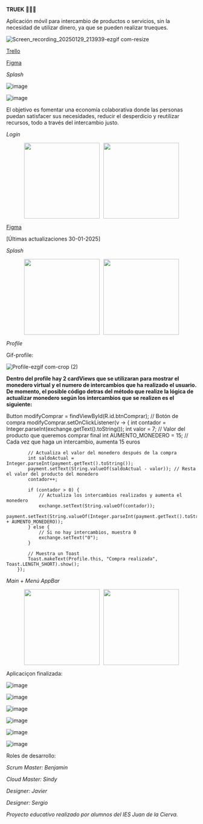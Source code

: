 **TRUEK** 📱🚀🚀 

Aplicación móvil para intercambio de productos o servicios, sin la necesidad de utilizar dinero, ya que se pueden realizar trueques. 

![Screen_recording_20250129_213939-ezgif com-resize](https://github.com/user-attachments/assets/bbfdb1c2-75d3-4a9b-a46f-8f4c6e6102f2)





[Trello](https://trello.com/invite/b/674da37a74943d6ec98d884d/ATTI4506a54cb7a89d297eabd50201a6eaccCEE87838/truek)

[Figma](https://www.figma.com/design/g5gElOIdZWXgq2P8IEJk5P/Truek?node-id=0-1&p=f&t=Wh73LkqWBYenrGI8-0)


*Splash*


![image](https://github.com/user-attachments/assets/294b8039-f587-44d9-bef3-6896ec8cdf32)




![image](https://github.com/user-attachments/assets/5b278731-dc9d-45d4-8e8a-dc8a3826aed9)






El objetivo es fomentar una economía colaborativa donde las personas puedan satisfacer sus necesidades, reducir el
desperdicio y reutilizar recursos, todo a través del intercambio justo.



*Login*

<div style="display: flex; justify-content: center;">
  <img src="https://github.com/user-attachments/assets/c090b980-b671-406e-846b-9e584a9de668" width="200" style="margin-right: 10px;"/>
  <img src="https://github.com/user-attachments/assets/d61ec46a-9676-4242-b03f-2d88264e5463" width="200" />
</div>











[Figma](https://www.figma.com/design/g5gElOIdZWXgq2P8IEJk5P/Truek?node-id=0-1&p=f&t=Wh73LkqWBYenrGI8-0)





[Últimas actualizaciones 30-01-2025]


*Splash*


<div style="display: flex; justify-content: center;">
  <img src="https://github.com/user-attachments/assets/fe36a831-5744-4783-b0a8-a6b3f70678cb" width="200" style="margin-right: 10px;"/>
  <img src="https://github.com/user-attachments/assets/6f0e9065-7cea-44ec-a313-1db72baa34e9" width="200" />
</div>






*Profile*


Gif-profile:



![Profile-ezgif com-crop (2)](https://github.com/user-attachments/assets/7118111f-1481-4e15-b72e-ba17491542a0)


**Dentro del profile hay 2 cardViews que se utilizaran para mostrar el monedero virtual y el numero de intercambios que ha realizado el usuario. 
De momento, el posible código detras del método que realize la lógica de actualizar monedero según los intercambios que se realizen es el siguiente:**


Button modifyComprar = findViewById(R.id.btnComprar);  // Botón de compra
        modifyComprar.setOnClickListener(v -> {
            int contador = Integer.parseInt(exchange.getText().toString());
            int valor = 7; // Valor del producto que queremos comprar
            final int AUMENTO_MONEDERO = 15; // Cada vez que haga un intercambio, aumenta 15 euros

            // Actualiza el valor del monedero después de la compra
            int saldoActual = Integer.parseInt(payment.getText().toString());
            payment.setText(String.valueOf(saldoActual - valor)); // Resta el valor del producto del monedero
            contador++;

            if (contador > 0) {
                // Actualiza los intercambios realizados y aumenta el monedero
                exchange.setText(String.valueOf(contador));
                payment.setText(String.valueOf(Integer.parseInt(payment.getText().toString()) + AUMENTO_MONEDERO));
            } else {
                // Si no hay intercambios, muestra 0
                exchange.setText("0");
            }

            // Muestra un Toast
            Toast.makeText(Profile.this, "Compra realizada", Toast.LENGTH_SHORT).show();
        });


*Main* +  *Menú AppBar*

<div style="display: flex; justify-content: center;">
  <img src="https://github.com/user-attachments/assets/ef54629b-3702-422f-9c41-6bbe28247c40" width="200" style="margin-right: 10px;"/>
  <img src="https://github.com/user-attachments/assets/c06befa0-417e-43ad-94c9-436fac257571" width="200" />
</div>





Aplicaciçon finalizada: 

![image](https://github.com/user-attachments/assets/4a1b0249-14f4-4ec2-80b4-9d60eca7f263)

![image](https://github.com/user-attachments/assets/1aed303e-4b29-43b2-b9d3-0e490e5014e6)

![image](https://github.com/user-attachments/assets/94e7c410-51b1-4566-b45c-bb6435a33184)


![image](https://github.com/user-attachments/assets/85f44915-c29c-4da5-9c9f-fdc840877ba8)

![image](https://github.com/user-attachments/assets/cf17aff8-38ee-4c8b-b1c6-8ac8cc0218cb)

![image](https://github.com/user-attachments/assets/ed978a8a-d698-4db9-a19f-f9da3ca5d8d4)


Roles de desarrollo:  

*Scrum Master: Benjamin*

*Cloud Master: Sindy*

*Designer: Javier*

*Designer: Sergio*



*Proyecto educativo realizado por alumnos del IES Juan de la Cierva.*



